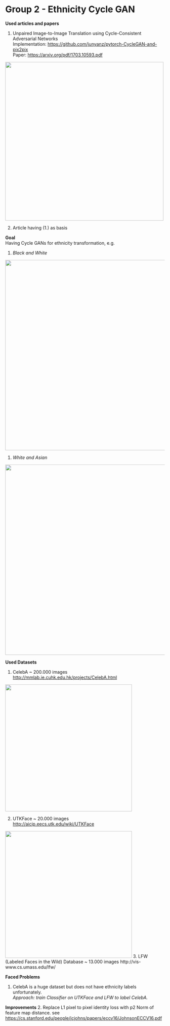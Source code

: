 # Group 2 - Ethnicity Cycle GAN

**Used articles and papers**
1. Unpaired Image-to-Image Translation using Cycle-Consistent Adversarial Networks  
Implementation: https://github.com/junyanz/pytorch-CycleGAN-and-pix2pix  
Paper: https://arxiv.org/pdf/1703.10593.pdf

<img src="https://cdn-images-1.medium.com/max/800/1*nKe_kwZoefrELGHh06sbuw.jpeg" width=500>


2. Article having (1.) as basis


**Goal**  
Having Cycle GANs for ethnicity transformation, e.g.  
1. *Black and White*  
<img src="https://cdn-images-1.medium.com/max/800/1*yFZY_gIOXP5Squmq0TBItA.png" width=600>
 
 
1. *White and Asian*  
<img src="https://cdn-images-1.medium.com/max/800/1*3ihWND1xfqTNP_uEgZviYw.png" width=600>


**Used Datasets**  
1. CelebA ~ 200.000 images  
http://mmlab.ie.cuhk.edu.hk/projects/CelebA.html  
<img src="http://mmlab.ie.cuhk.edu.hk/projects/celeba/intro.png" width=400>

2. UTKFace ~ 20.000 images  
http://aicip.eecs.utk.edu/wiki/UTKFace  
<img src="http://aicip.eecs.utk.edu/mediawiki/images/thumb/e/ef/LogoFaceWall2.jpg/700px-LogoFaceWall2.jpg" width=400>
3. LFW (Labeled Faces in the Wild) Database  ~ 13.000 images
http://vis-www.cs.umass.edu/lfw/  

**Faced Problems**  
1. CelebA is a huge dataset but does not have ethnicity labels unfortunately.  
*Approach: train Classifier on UTKFace and LFW to label CelebA.*  

**Improvements**
2. Replace L1 pixel to pixel identity loss with p2 Norm of feature map distance.
see https://cs.stanford.edu/people/jcjohns/papers/eccv16/JohnsonECCV16.pdf